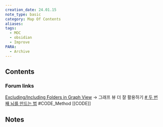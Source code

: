 ```yaml
---
creation_date: 24.01.15
note_type: basic
category: Map Of Contents
aliases: 
tags:
  - MOC
  - obsidian
  - Improve
PARA:
  - Archive
---
```

## Contents

### Forum links
[Excluding/Including Folders in Graph View](https://forum.obsidian.md/t/excluding-including-folders-in-graph-view/15213/17)
→ 그래프 뷰 더 잘 활용하기
[# 두 번째 뇌를 만드는 법](https://brunch.co.kr/@analysisman/11) #CODE_Method
[[CODE]]

## Notes

